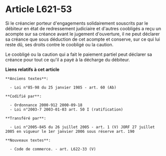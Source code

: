 # Article L621-53

Si le créancier porteur d'engagements solidairement souscrits par le débiteur en état de redressement judiciaire et d'autres
coobligés a reçu un acompte sur sa créance avant le jugement d'ouverture, il ne peut déclarer sa créance que sous déduction
de cet acompte et conserve, sur ce qui lui reste dû, ses droits contre le coobligé ou la caution.

Le coobligé ou la caution qui a fait le paiement partiel peut déclarer sa créance pour tout ce qu'il a payé à la décharge du
débiteur.

**Liens relatifs à cet article**

	**Anciens textes**:

	  - Loi n°85-98 du 25 janvier 1985 - art. 60 (Ab)

	**Codifié par**:

	  - Ordonnance 2000-912 2000-09-18
	  - Loi n°2003-7 2003-01-03 art. 50 I (ratification)

	**Transféré par**:

	  - Loi n°2005-845 du 26 juillet 2005 - art. 1 (V) JORF 27 juillet 2005 en vigueur le 1er janvier 2006 sous réserve art. 190

	**Nouveaux textes**:

	  - Code de commerce. - art. L622-33 (V)
